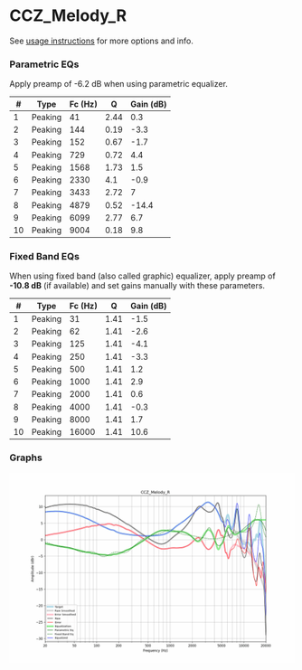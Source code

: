 # CCZ_Melody_R
See [usage instructions](https://github.com/jaakkopasanen/AutoEq#usage) for more options and info.

### Parametric EQs
Apply preamp of -6.2 dB when using parametric equalizer.

|   # | Type    |   Fc (Hz) |    Q |   Gain (dB) |
|-----|---------|-----------|------|-------------|
|   1 | Peaking |        41 | 2.44 |         0.3 |
|   2 | Peaking |       144 | 0.19 |        -3.3 |
|   3 | Peaking |       152 | 0.67 |        -1.7 |
|   4 | Peaking |       729 | 0.72 |         4.4 |
|   5 | Peaking |      1568 | 1.73 |         1.5 |
|   6 | Peaking |      2330 | 4.1  |        -0.9 |
|   7 | Peaking |      3433 | 2.72 |         7   |
|   8 | Peaking |      4879 | 0.52 |       -14.4 |
|   9 | Peaking |      6099 | 2.77 |         6.7 |
|  10 | Peaking |      9004 | 0.18 |         9.8 |

### Fixed Band EQs
When using fixed band (also called graphic) equalizer, apply preamp of **-10.8 dB** (if available) and set gains manually with these parameters.

|   # | Type    |   Fc (Hz) |    Q |   Gain (dB) |
|-----|---------|-----------|------|-------------|
|   1 | Peaking |        31 | 1.41 |        -1.5 |
|   2 | Peaking |        62 | 1.41 |        -2.6 |
|   3 | Peaking |       125 | 1.41 |        -4.1 |
|   4 | Peaking |       250 | 1.41 |        -3.3 |
|   5 | Peaking |       500 | 1.41 |         1.2 |
|   6 | Peaking |      1000 | 1.41 |         2.9 |
|   7 | Peaking |      2000 | 1.41 |         0.6 |
|   8 | Peaking |      4000 | 1.41 |        -0.3 |
|   9 | Peaking |      8000 | 1.41 |         1.7 |
|  10 | Peaking |     16000 | 1.41 |        10.6 |

### Graphs
![](./CCZ_Melody_R.png)
